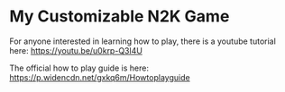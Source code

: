 # My Customizable N2K Game
For anyone interested in learning how to play, there is a youtube tutorial here: https://youtu.be/u0krp-Q3l4U

The official how to play guide is here: https://p.widencdn.net/gxkq6m/Howtoplayguide

